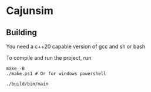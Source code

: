 # Cajunsim

## Building
You need a c++20 capable version of gcc and sh or bash

To compile and run the project, run
```
make -B
./make.ps1 # Or for windows powershell

./build/bin/main
```




